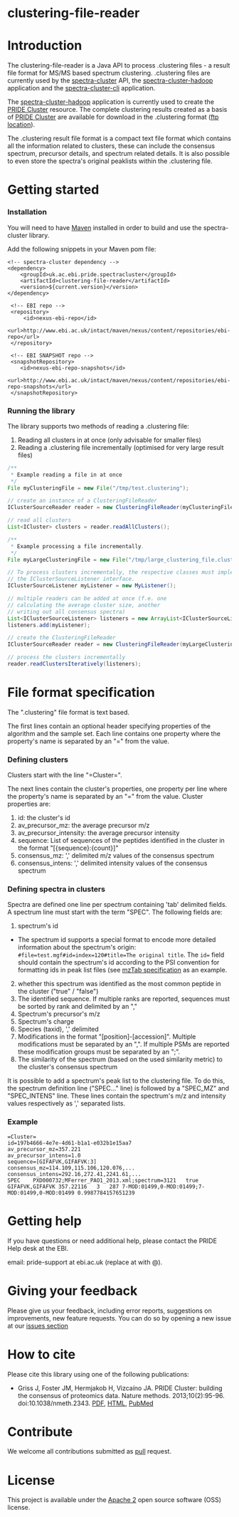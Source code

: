 # clustering-file-reader

# Introduction
The clustering-file-reader is a Java API to process .clustering files - a result file format for MS/MS based spectrum clustering. .clustering files are currently used by the [spectra-cluster](https://github.com/spectra-cluster/spectra-cluster) API, the [spectra-cluster-hadoop](https://github.com/spectra-cluster/spectra-cluster-hadoop) application and the [spectra-cluster-cli](https://github.com/spectra-cluster/spectra-cluster-cli) application.

The [spectra-cluster-hadoop](https://github.com/spectra-cluster/spectra-cluster-hadoop) application is currently used to create the [PRIDE Cluster](https://www.ebi.ac.uk/pride/cluster) resource. The complete clustering results created as a basis of [PRIDE Cluster](https://www.ebi.ac.uk/pride/cluster) are available for download in the .clustering format ([ftp location](ftp://ftp.pride.ebi.ac.uk/pride/data/cluster/result-files/)).

The .clustering result file format is a compact text file format which contains all the information related to clusters, these can include the consensus spectrum, precursor details, and spectrum related details. It is also possible to even store the spectra's original peaklists within the .clustering file.

# Getting started

### Installation
You will need to have [Maven](http://maven.apache.org/) installed in order to build and use the spectra-cluster library.

Add the following snippets in your Maven pom file:

```maven
<!-- spectra-cluster dependency -->
<dependency>
    <groupId>uk.ac.ebi.pride.spectracluster</groupId>
    <artifactId>clustering-file-reader</artifactId>
    <version>${current.version}</version>
</dependency>
```

```maven
 <!-- EBI repo -->
 <repository>
     <id>nexus-ebi-repo</id>
     <url>http://www.ebi.ac.uk/intact/maven/nexus/content/repositories/ebi-repo</url>
 </repository>

 <!-- EBI SNAPSHOT repo -->
 <snapshotRepository>
    <id>nexus-ebi-repo-snapshots</id>
    <url>http://www.ebi.ac.uk/intact/maven/nexus/content/repositories/ebi-repo-snapshots</url>
 </snapshotRepository>
```

### Running the library
The library supports two methods of reading a .clustering file:

  1. Reading all clusters in at once (only advisable for smaller files)
  2. Reading a .clustering file incrementally (optimised for very large result files)

```Java
/**
 * Example reading a file in at once
 */
File myClusteringFile = new File("/tmp/test.clustering");

// create an instance of a ClusteringFileReader
IClusterSourceReader reader = new ClusteringFileReader(myClusteringFile);

// read all clusters
List<ICluster> clusters = reader.readAllClusters();
```

```Java
/**
 * Example processing a file incrementally.
 */
File myLargeClusteringFile = new File("/tmp/large_clustering_file.clustering");

// To process clusters incrementally, the respective classes must implement
// the IClusterSourceListener interface.
IClusterSourceListener myListener = new MyListener();

// multiple readers can be added at once (f.e. one
// calculating the average cluster size, another
// writing out all consensus spectra)
List<IClusterSourceListener> listeners = new ArrayList<IClusterSourceListener>(1);
listeners.add(myListener);

// create the ClusteringFileReader
IClusterSourceReader reader = new ClusteringFileReader(myLargeClusteringFile);

// process the clusters incrementally
reader.readClustersIteratively(listeners);
```

# File format specification
The ".clustering" file format is text based. 

The first lines contain an optional header specifying properties of the algorithm and the sample set.
Each line contains one property where the property's name is separated by an "=" from the value.

### Defining clusters

Clusters start with the line "=Cluster=". 

The next lines contain the cluster's properties, one property per line where the property's
name is separated by an "=" from the value. Cluster properties are:

1. id: the cluster's id
2. av_precursor_mz: the average precursor m/z
3. av_precursor_intensity: the average precursor intensity
4. sequence: List of sequences of the peptides identified in the cluster in the format "[{sequence}:{count}]"
5. consensus_mz: ',' delimited m/z values of the consensus spectrum
6. consensus_intens: ',' delimited intensity values of the consensus spectrum

### Defining spectra in clusters

Spectra are defined one line per spectrum containing 'tab' delimited fields. A spectrum line must start
with the term "SPEC". The following fields are: 

1. spectrum's id
  * The spectrum id supports a special format to encode more detailed information about the spectrum's origin: `#file=test.mgf#id=index=120#title=The original title`.  The `id=` field should contain the spectrum's id according to the PSI convention for formatting ids in peak list files (see [mzTab specification](https://github.com/HUPO-PSI/mzTab) as an example.
2. whether this spectrum was identified as the most common peptide in the cluster ("true" / "false")
3. The identified sequence. If multiple ranks are reported, sequences must be sorted by rank and delimited by an ","
4. Spectrum's precursor's m/z
5. Spectrum's charge
6. Species (taxid), ',' delimited
7. Modifications in the format "[position]-[accession]". Multiple modifications must be separated by an ",". If multiple PSMs are reported these modification groups must be separated by an ";".
8. The similarity of the spectrum (based on the used similarity metric) to the cluster's consensus spectrum

It is possible to add a spectrum's peak list to the clustering file. To do this, the spectrum definition line ("SPEC..." line) is followed by a "SPEC_MZ" and "SPEC_INTENS" line. These lines contain the spectrum's m/z and intensity values respectively as ',' separated lists.

### Example

```
=Cluster=
id=197b4666-4e7e-4d61-b1a1-e032b1e15aa7
av_precursor_mz=357.221
av_precursor_intens=1.0
sequence=[GIFAFVK,GIFAFVK:3]
consensus_mz=114.109,115.106,120.076,...
consensus_intens=292.16,272.41,2241.61,...
SPEC	PXD000732;MFerrer_PAO1_2013.xml;spectrum=3121	true	GIFAFVK,GIFAFVK	357.22116	3	287	7-MOD:01499,0-MOD:01499;7-MOD:01499,0-MOD:01499	0.9987784157651239
```


# Getting help
If you have questions or need additional help, please contact the PRIDE Help desk at the EBI.

email: pride-support at ebi.ac.uk (replace at with @).

# Giving your feedback
Please give us your feedback, including error reports, suggestions on improvements, new feature requests. You can do so by opening a new issue at our [issues section](https://github.com/spectra-cluster/clustering-file-reader/issues)

# How to cite
Please cite this library using one of the following publications:
- Griss J, Foster JM, Hermjakob H, Vizcaíno JA. PRIDE Cluster: building the consensus of proteomics data. Nature methods. 2013;10(2):95-96. doi:10.1038/nmeth.2343. [PDF](http://www.nature.com/nmeth/journal/v10/n2/pdf/nmeth.2343.pdf),  [HTML](http://www.nature.com/nmeth/journal/v10/n2/full/nmeth.2343.html),  [PubMed](http://www.ncbi.nlm.nih.gov/pmc/articles/PMC3667236/)

# Contribute
We welcome all contributions submitted as [pull](https://help.github.com/articles/using-pull-requests/) request.

# License
This project is available under the [Apache 2](http://www.apache.org/licenses/LICENSE-2.0.html) open source software (OSS) license.
